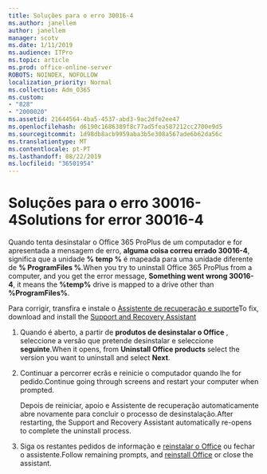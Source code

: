 ```yaml
---
title: Soluções para o erro 30016-4
ms.author: janellem
author: janellem
manager: scotv
ms.date: 1/11/2019
ms.audience: ITPro
ms.topic: article
ms.prod: office-online-server
ROBOTS: NOINDEX, NOFOLLOW
localization_priority: Normal
ms.collection: Adm_O365
ms.custom:
- "828"
- "2000020"
ms.assetid: 21644564-4ba5-4537-abd3-9ac2dfe2ee47
ms.openlocfilehash: d6190c1686389f8c77ad5fea587212cc2700e9d5
ms.sourcegitcommit: 1d98db8acb9959aba3b5e308a567ade6b62da56c
ms.translationtype: MT
ms.contentlocale: pt-PT
ms.lasthandoff: 08/22/2019
ms.locfileid: "36501954"
---
```

# <a name="solutions-for-error-30016-4"></a><span data-ttu-id="1fa8f-102">Soluções para o erro 30016-4</span><span class="sxs-lookup"><span data-stu-id="1fa8f-102">Solutions for error 30016-4</span></span>

<span data-ttu-id="1fa8f-103">Quando tenta desinstalar o Office 365 ProPlus de um computador e for apresentada a mensagem de erro, **alguma coisa correu errado 30016-4**, significa que a unidade **% temp %** é mapeada para uma unidade diferente de **% ProgramFiles %**.</span><span class="sxs-lookup"><span data-stu-id="1fa8f-103">When you try to uninstall Office 365 ProPlus from a computer, and you get the error message, **Something went wrong 30016-4**, it means the **%temp%** drive is mapped to a drive other than **%ProgramFiles%**.</span></span>
  
<span data-ttu-id="1fa8f-104">Para corrigir, transfira e instale o [Assistente de recuperação e suporte](https://aka.ms/SARA-OfficeUninstall-Alchemy)</span><span class="sxs-lookup"><span data-stu-id="1fa8f-104">To fix, download and install the [Support and Recovery Assistant](https://aka.ms/SARA-OfficeUninstall-Alchemy)</span></span>
  
1. <span data-ttu-id="1fa8f-105">Quando é aberto, a partir de **produtos de desinstalar o Office** , seleccione a versão que pretende desinstalar e seleccione **seguinte**.</span><span class="sxs-lookup"><span data-stu-id="1fa8f-105">When it opens, from **Uninstall Office products** select the version you want to uninstall and select **Next**.</span></span>

2. <span data-ttu-id="1fa8f-106">Continuar a percorrer ecrãs e reinicie o computador quando lhe for pedido.</span><span class="sxs-lookup"><span data-stu-id="1fa8f-106">Continue going through screens and restart your computer when prompted.</span></span>

    <span data-ttu-id="1fa8f-107">Depois de reiniciar, apoio e Assistente de recuperação automaticamente abre novamente para concluir o processo de desinstalação.</span><span class="sxs-lookup"><span data-stu-id="1fa8f-107">After restarting, the Support and Recovery Assistant automatically re-opens to complete the uninstall process.</span></span>

3. <span data-ttu-id="1fa8f-108">Siga os restantes pedidos de informação e [reinstalar o Office](https://portal.office.com/OLS/MySoftware.aspx) ou fechar o assistente.</span><span class="sxs-lookup"><span data-stu-id="1fa8f-108">Follow remaining prompts, and [reinstall Office](https://portal.office.com/OLS/MySoftware.aspx) or close the assistant.</span></span>
